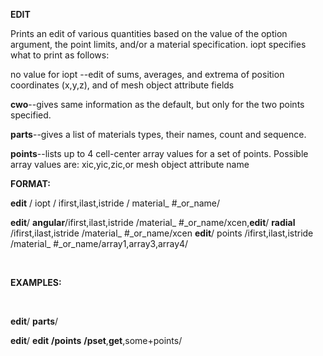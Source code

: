 
 **EDIT**

  Prints an edit of various quantities based on the value of the
  option argument, the point limits, and/or a material specification.
  iopt specifies what to print as follows:
 
   no value for iopt --edit of sums, averages, and extrema of
   position coordinates (x,y,z), and of mesh object attribute fields

   **cwo**--gives same information as the default, but only for the
   two points specified.

   **parts**--gives a list of materials types, their names, count and
   sequence.

   **points**--lists up to 4 cell-center array values for a set of
   points. Possible array values are: xic,yic,zic,or mesh object
   attribute name

 **FORMAT:**

  **edit** / iopt / ifirst,ilast,istride / material\_
#\_or\_name/

  **edit**/ **angular**/ifirst,ilast,istride
  /material\_
#\_or\_name/xcen,**edit**/ **radial**
  /ifirst,ilast,istride /material\_
#\_or\_name/xcen
  **edit**/ points
  /ifirst,ilast,istride
  /material\_
#\_or\_name/array1,array3,array4/

   

 **EXAMPLES:**

  

  **edit**/ **parts**/

  **edit**/
  **edit** **/points** **/pset**,**get**,some+points/
 
